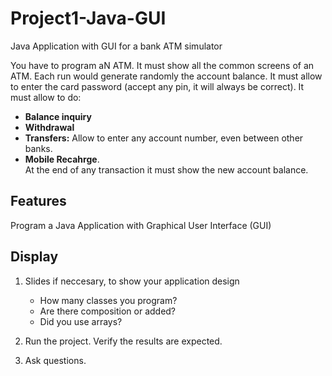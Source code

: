 # Project1-Java-GUI
Java Application with GUI for a bank ATM simulator

You have to program aN ATM. It must show all the common screens of an ATM. Each run would generate randomly the account balance. It must allow to enter the card password (accept any pin, it will always be correct). 
It must allow to do:  
- **Balance inquiry**
- **Withdrawal** 
- **Transfers:** Allow to enter any account number, even between other banks.
- **Mobile Recahrge**.  
At the end of any transaction it must show the new account balance.

## Features

Program a Java Application with Graphical User Interface (GUI)

## Display

1. Slides if neccesary, to show your application design  
    - How many classes you program?  
    - Are there composition or added?   
    - Did you use arrays?

2. Run the project. Verify the results are expected.

3. Ask questions.
